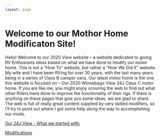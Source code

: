 ```yaml
---
layout: page
---
```


<h1>Welcome to our Mothor Home Modificaton Site!</h1>

Hello!  Welcome to our 2020 View website – a website dedicated to giving RV Enthusiasts ideas based on what we have done to modify our motor home.  This is not a “How To” website, but rather a “How We Did It” website. 
My wife and I have been RVing for over 30 years, with the last many years being in a series of Class B camper vans.  Our latest motor home is the one this website is focused on – Our 2020 Winnebago View 24J Class C motor home.
If you are like me, you might enjoy scouring the web to find out what other RVers have done to improve the functionality of their rigs.  If there is anything on these pages that give you some ideas, we are glad to share.  The web is full of really great content supplied by very skilled modifiers, so I’ll try to point out where I got some help along the way to accomplishing our mods.

[Our 24J View - What we started with:](/our24jview/)

[Modifications](/ourmods/)
